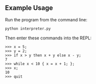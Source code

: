 ## Example Usage

Run the program from the command line:

```bash
python interpreter.py
```

Then enter these commands into the REPL:

```
>>> x = 5;
>>> y = 2;
>>> if x > y then x + y else x - y;
7
>>> while x < 10 { x = x + 1; };
>>> x;
10
>>> quit
```
